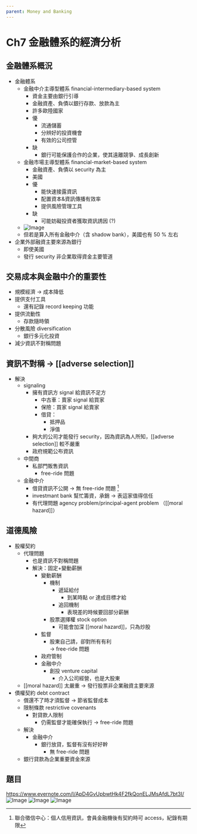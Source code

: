 ```yaml
---
parent: Money and Banking
---
```

# Ch7 金融體系的經濟分析
## 金融體系概況
- 金融體系
  - 金融中介主導型體系 financial-intermediary-based system
    - 資金主要由銀行引導
    - 金融資產、負債以銀行存款、放款為主
    - 許多歐陸國家
    - 優
      - 流通儲蓄
      - 分辨好的投資機會
      - 有效的公司控管
    - 缺
      - 銀行可能保護合作的企業，使其遠離競爭、成長創新
  - 金融市場主導型體系 financial-market-based system
    - 金融資產、負債以 security 為主
    - 美國
    - 優
      - 能快速接露資訊
      - 配置資本&資訊傳播有效率
      - 提供風險管理工具
    - 缺
      - 可能妨礙投資者獲取資訊誘因 (?)
  - ![Image](https://i.imgur.com/TiSSls1.png)
  - 但若是算入所有金融中介（含 shadow bank），美國也有 50 % 左右
- 企業外部融資主要來源為銀行
  - 即使美國
  - 發行 security 非企業取得資金主要管道

## 交易成本與金融中介的重要性
- 規模經濟 → 成本降低
- 提供支付工具
  - 還有記錄 record keeping 功能
- 提供流動性
  - 存款隨時領
- 分散風險 diversification
  - 銀行多元化投資
- 減少資訊不對稱問題

## 資訊不對稱 → [[adverse selection]]
- 解決
  - signaling
    - 擁有資訊方 signal 給資訊不足方
      - 中古車：賣家 signal 給買家
      - 保險：買家 signal 給賣家
      - 借貸：  
        - 抵押品
        - 淨值
    - 夠大的公司才能發行 security，因為資訊為人所知，[[adverse selection]] 較不嚴重
    - 政府規範公布資訊
  - 中間商
    - 私部門販售資訊
      -  free-ride 問題
   -  金融中介
      -  借貸資訊不公開 → 無 free-ride 問題 [^1]
      -  investmant bank 幫忙籌資，承銷 → 表這家值得信任
      -  有代理問題 agency problem/principal-agent problem （[[moral hazard]]）

[^1]:聯合徵信中心：個人信用資訊，會員金融機後有契約時可 access，紀錄有期限

## 道德風險
- 股權契約
  - 代理問題
    - 也是資訊不對稱問題
    - 解決：固定+變動薪酬
      - 變動薪酬
        - 機制
          - 遞延給付
            - 到某時點 or 達成目標才給
          - 追回機制
            - 表現差的時候要回部分薪酬
        - 股票選擇權 stock option
          - 可能會加深 [[moral hazard]]，只為炒股
      - 監督
        - 股東自己請，卻對所有有利  
        → free-ride 問題
      - 政府管制
      - 金融中介
        - 創投 venture capital
          - 介入公司經營，也是大股東
  - [[moral hazard]] 太嚴重 → 發行股票非企業融資主要來源
- 債權契約 debt contract
  - 償還不了時才須監督 → 節省監督成本 
  - 限制條款 restrictive covenants
    - 對貸款人限制
      - 仍需監督才能確保執行 → free-ride 問題
  - 解決
    - 金融中介
      - 銀行放貸，監督有沒有好好幹
        - 無 free-ride 問題
  - 銀行貸款為企業重要資金來源

## 題目
https://www.evernote.com/l/ApD4GvUpbwtHk4F2fkQonELJMsAfdL7bt3I/
![Image](https://i.imgur.com/gDdSRNz.png)
![Image](https://i.imgur.com/Hk9iXWr.png)
![Image](https://i.imgur.com/iqELJkH.png)
